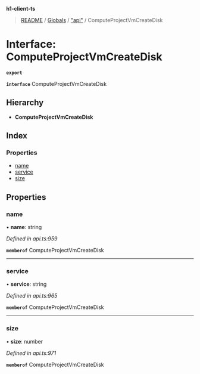 **h1-client-ts**

> [README](../README.md) / [Globals](../globals.md) / ["api"](../modules/_api_.md) / ComputeProjectVmCreateDisk

# Interface: ComputeProjectVmCreateDisk

**`export`** 

**`interface`** ComputeProjectVmCreateDisk

## Hierarchy

* **ComputeProjectVmCreateDisk**

## Index

### Properties

* [name](_api_.computeprojectvmcreatedisk.md#name)
* [service](_api_.computeprojectvmcreatedisk.md#service)
* [size](_api_.computeprojectvmcreatedisk.md#size)

## Properties

### name

•  **name**: string

*Defined in api.ts:959*

**`memberof`** ComputeProjectVmCreateDisk

___

### service

•  **service**: string

*Defined in api.ts:965*

**`memberof`** ComputeProjectVmCreateDisk

___

### size

•  **size**: number

*Defined in api.ts:971*

**`memberof`** ComputeProjectVmCreateDisk
